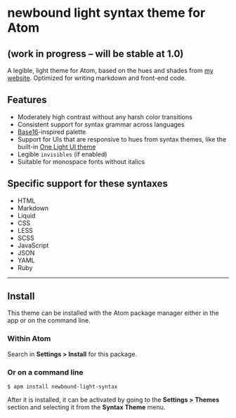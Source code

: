 # newbound light syntax theme for Atom

## (work in progress – will be stable at 1.0)

A legible, light theme for Atom, based on the hues and shades from [my website](https://olivermak.es). Optimized for writing markdown and front-end code.

## Features

- Moderately high contrast without any harsh color transitions
- Consistent support for syntax grammar across languages
- [Base16](https://github.com/chriskempson/base16)-inspired palette
- Support for UIs that are responsive to hues from syntax themes, like the built-in [One Light UI theme](https://github.com/atom/one-light-ui)
- Legible `invisibles` (if enabled)
- Suitable for monospace fonts without italics

## Specific support for these syntaxes

- HTML
- Markdown
- Liquid
- CSS
- LESS
- SCSS
- JavaScript
- JSON
- YAML
- Ruby

---

## Install

This theme can be installed with the Atom package manager either in the app or on the command line.

### Within Atom

Search in **Settings > Install** for this package.

### Or on a command line

`$ apm install newbound-light-syntax`

After it is installed, it can be activated by going to the **Settings > Themes** section and selecting it from the **Syntax Theme** menu.
